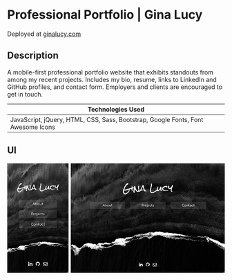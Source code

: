 # Professional Portfolio | Gina Lucy

Deployed at [ginalucy.com](https://www.ginalucy.com)

## Description

A mobile-first professional portfolio website that exhibits standouts from among my recent projects. Includes my bio, resume, links to LinkedIn and GitHub profiles, and contact form. Employers and clients are encouraged to get in touch.

| Technologies Used                                                                |
| -------------------------------------------------------------------------------- |
| JavaScript, jQuery, HTML, CSS, Sass, Bootstrap, Google Fonts, Font Awesome Icons |

## UI

![Landing Screen](/assets/screenshots/landing.PNG)
